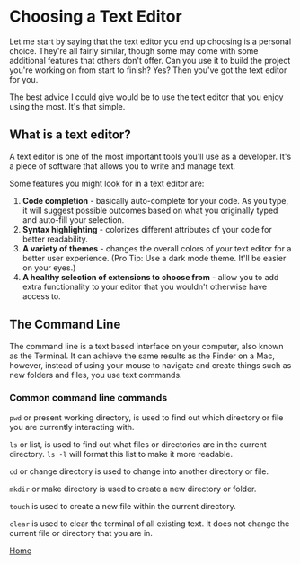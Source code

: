 # Choosing a Text Editor

Let me start by saying that the text editor you end up choosing is a personal choice. They're all fairly similar, though some may come with some additional
features that others don't offer. Can you use it to build the project you're working on from start to finish? Yes? Then you've got the text editor for you.

The best advice I could give would be to use the text editor that you enjoy using the most. It's that simple.

## What is a text editor?

A text editor is one of the most important tools you'll use as a developer. It's a piece of software that allows you to write and manage text.

Some features you might look for in a text editor are:

1. **Code completion** - basically auto-complete for your code. As you type, it will suggest possible outcomes based on what you originally typed and auto-fill your selection.
2. **Syntax highlighting** - colorizes different attributes of your code for better readability.
3. **A variety of themes** - changes the overall colors of your text editor for a better user experience. (Pro Tip: Use a dark mode theme. It'll be easier on your eyes.)
4. **A healthy selection of extensions to choose from** - allow you to add extra functionality to your editor that you wouldn't otherwise have access to.

## The Command Line

The command line is a text based interface on your computer, also known as the Terminal. It can achieve the same results as the Finder on a Mac, however, instead of using your mouse to navigate and create things such as new folders and files, you use text commands.

### Common command line commands

`pwd` or present working directory, is used to find out which directory or file you are currently interacting with.

`ls` or list, is used to find out what files or directories are in the current directory. `ls -l` will format this list to make it more readable.

`cd` or change directory is used to change into another directory or file.

`mkdir` or make directory is used to create a new directory or folder.

`touch` is used to create a new file within the current directory.

`clear` is used to clear the terminal of all existing text. It does not change the current file or directory that you are in.

[Home](README.md)
